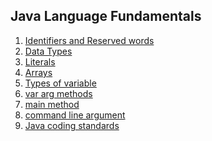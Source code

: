 ## Java Language Fundamentals

1. [Identifiers and Reserved words](1_identifiers/identifiers.md)
2. [Data Types](2_datatype/datatypes.md)
3. [Literals](3_literals/literals.md)
4. [Arrays](4_arrays/arrays.md)
5. [Types of variable]()
6. [var arg methods]()
7. [main method]()
8. [command line argument]()
9. [Java coding standards]()
